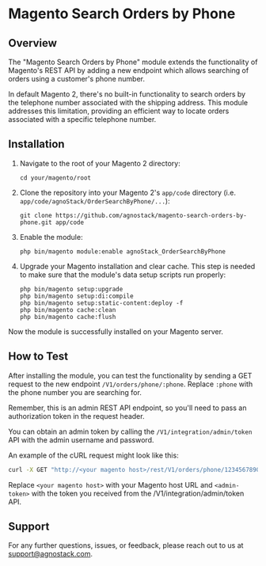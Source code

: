 # Magento Search Orders by Phone

## Overview

The "Magento Search Orders by Phone" module extends the functionality of Magento's REST API by adding a new endpoint which allows searching of orders using a customer's phone number. 

In default Magento 2, there's no built-in functionality to search orders by the telephone number associated with the shipping address. This module addresses this limitation, providing an efficient way to locate orders associated with a specific telephone number.

## Installation

1. Navigate to the root of your Magento 2 directory:  
    ```
    cd your/magento/root
    ```

2. Clone the repository into your Magento 2's `app/code` directory (i.e. `app/code/agnoStack/OrderSearchByPhone/...`):  
    ```
    git clone https://github.com/agnostack/magento-search-orders-by-phone.git app/code
    ```

3. Enable the module:
    ```
    php bin/magento module:enable agnoStack_OrderSearchByPhone
    ```

4. Upgrade your Magento installation and clear cache. This step is needed to make sure that the module's data setup scripts run properly:
    ```
    php bin/magento setup:upgrade
    php bin/magento setup:di:compile
    php bin/magento setup:static-content:deploy -f
    php bin/magento cache:clean
    php bin/magento cache:flush
    ```

Now the module is successfully installed on your Magento server.

## How to Test

After installing the module, you can test the functionality by sending a GET request to the new endpoint `/V1/orders/phone/:phone`. Replace `:phone` with the phone number you are searching for.

Remember, this is an admin REST API endpoint, so you'll need to pass an authorization token in the request header. 

You can obtain an admin token by calling the `/V1/integration/admin/token` API with the admin username and password.

An example of the cURL request might look like this:

```bash
curl -X GET "http://<your magento host>/rest/V1/orders/phone/1234567890" -H "Authorization: Bearer <admin-token>"
```

Replace `<your magento host>` with your Magento host URL and `<admin-token>` with the token you received from the /V1/integration/admin/token API.

## Support

For any further questions, issues, or feedback, please reach out to us at [support@agnostack.com](mailto:support@agnostack.com).
